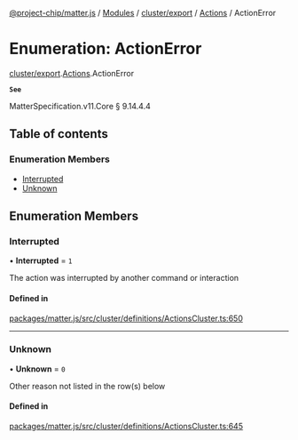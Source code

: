[@project-chip/matter.js](../README.md) / [Modules](../modules.md) / [cluster/export](../modules/cluster_export.md) / [Actions](../modules/cluster_export.Actions.md) / ActionError

# Enumeration: ActionError

[cluster/export](../modules/cluster_export.md).[Actions](../modules/cluster_export.Actions.md).ActionError

**`See`**

MatterSpecification.v11.Core § 9.14.4.4

## Table of contents

### Enumeration Members

- [Interrupted](cluster_export.Actions.ActionError.md#interrupted)
- [Unknown](cluster_export.Actions.ActionError.md#unknown)

## Enumeration Members

### Interrupted

• **Interrupted** = ``1``

The action was interrupted by another command or interaction

#### Defined in

[packages/matter.js/src/cluster/definitions/ActionsCluster.ts:650](https://github.com/project-chip/matter.js/blob/904d0c9b952b91f28a21803759c5e5c66ee4d272/packages/matter.js/src/cluster/definitions/ActionsCluster.ts#L650)

___

### Unknown

• **Unknown** = ``0``

Other reason not listed in the row(s) below

#### Defined in

[packages/matter.js/src/cluster/definitions/ActionsCluster.ts:645](https://github.com/project-chip/matter.js/blob/904d0c9b952b91f28a21803759c5e5c66ee4d272/packages/matter.js/src/cluster/definitions/ActionsCluster.ts#L645)
